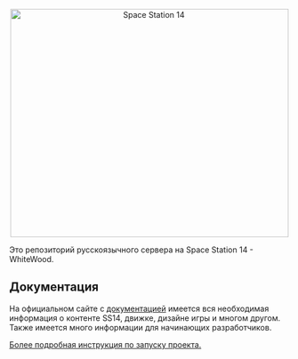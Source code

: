 <p align="center"> <img alt="Space Station 14" width="500" height="411" src="https://i.postimg.cc/WbLnJ73B/imag4e.png" /></p>

Это репозиторий русскоязычного сервера на Space Station 14 - WhiteWood.

## Документация

На официальном сайте с [документацией](https://docs.spacestation14.io/) имеется вся необходимая информация о контенте SS14, движке, дизайне игры и многом другом. Также имеется много информации для начинающих разработчиков.

[Более подробная инструкция по запуску проекта.](https://docs.spacestation14.com/en/general-development/setup.html)
